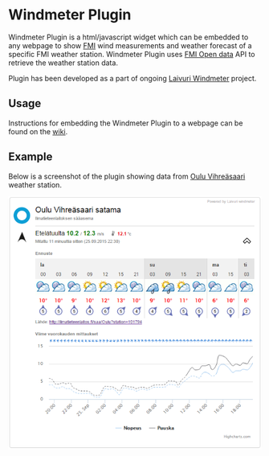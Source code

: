 # Windmeter Plugin
Windmeter Plugin is a html/javascript widget which can be embedded to any webpage to show [FMI](http://ilmatieteenlaitos.fi/) wind measurements and weather forecast of a specific FMI weather station. Windmeter Plugin uses [FMI Open data](https://en.ilmatieteenlaitos.fi/open-data) API to retrieve the weather station data.

Plugin has been developed as a part of ongoing [Laivuri Windmeter](http://laivuri.net/windmeter) project.

## Usage

Instructions for embedding the Windmeter Plugin to a webpage can be found on the [wiki](../../wiki/Usage).

## Example
Below is a screenshot of the plugin showing data from [Oulu Vihreäsaari](http://en.ilmatieteenlaitos.fi/weather/oulu?&station=101794) weather station.

![Screenshot](img/screenshot.png?raw=true)




